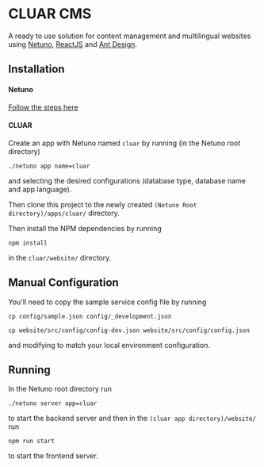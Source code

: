 # CLUAR CMS

A ready to use solution for content management and multilingual websites using [Netuno](https://www.netuno.org/), [ReactJS](https://reactjs.org/) and [Ant Design](https://ant.design/).

## Installation

#### Netuno

[Follow the steps here](https://doc.netuno.org/docs/en/installation/)

#### CLUAR

Create an app with Netuno named `cluar` by running (in the Netuno root directory) 

`./netuno app name=cluar`

and selecting the desired configurations (database type, database name and app language).

Then clone this project to the newly created `(Netuno Root directory)/apps/cluar/` directory.

Then install the NPM dependencies by running 

`npm install` 

in the `cluar/website/` directory.

## Manual Configuration

You'll need to copy the sample service config file by running 

`cp config/sample.json config/_development.json`

`cp website/src/config/config-dev.json website/src/config/config.json` 

and modifying to match your local environment configuration.

## Running

In the Netuno root directory run

`./netuno server app=cluar`

to start the backend server and then in the `(cluar app directory)/website/` run

`npm run start`

to start the frontend server.
